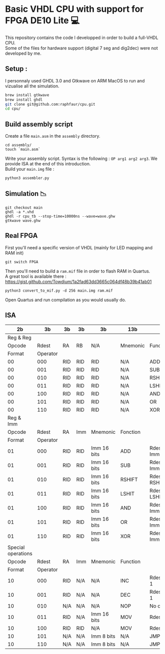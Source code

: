 

# Basic VHDL CPU with support for FPGA DE10 Lite 💻 </h2>

This repository contains the code I developped in order to build a full-VHDL CPU.  
Some of the files for hardware support (digital 7 seg and dig2dec) were not developed by me.

## Setup :
I personnaly used GHDL 3.0 and Gtkwave on ARM MacOS to run and vizualise all the simulation.
```bash
brew install gtkwave
brew install ghdl
git clone git@github.com:raphfaur/cpu.git
cd cpu/
```

## Build assembly script
Create a file `main.asm` in the `assembly` directory.
```
cd assembly/
touch `main.asm`
```
Write your assembly script. Syntax is the following : `OP arg1 arg2 arg3`. We provide ISA at the end of this introduction.  
Build your `main.img` file :
```
python3 assembler.py
```

## Simulation 📉

```
git checkout main
ghdl -a *.vhd
ghdl -r cpu_tb --stop-time=10000ns --wave=wave.ghw
gtkwave wave.ghw
```

## Real FPGA

First you'll need a specific version of VHDL (mainly for LED mapping and RAM init)
```
git switch FPGA
```
Then you'll need to build a `ram.mif` file in order to flash RAM in Quartus.  
A great tool is available there : https://gist.github.com/Towdium/1a2fad63dd3665c064df48b39b41ab01
```
python3 convert_to_mif.py -d 256 main.img ram.mif
```

Open Quartus and run compilation as you would usually do.

## ISA

| 2b                 | 3b        | 3b  | 3b  | 3b          | 13b      |                      |
| ------------------ | --------- | --- | --- | ----------- | -------- | -------------------- |
| Reg & Reg          |
| Opcode             | Rdest     | RA  | RB  | N/A         | Mnemonic | Function             |
| Format             | Operator  |     |     |             |          |                      |  |
| 00                 | 000       | RID | RID | RID         | N/A      | ADD                  | Rdest= RA + RB |
| 00                 | 001       | RID | RID | RID         | N/A      | SUB                  | Rdest= RA - RB |
| 00                 | 010       | RID | RID | RID         | N/A      | RSHIFT               | Rdest= RSHIFTRA(RB) |
| 00                 | 011       | RID | RID | RID         | N/A      | LSHIT                | Rdest= LSHIFTRA(RB) |
| 00                 | 100       | RID | RID | RID         | N/A      | AND                  | Rdest= RA AND RB |
| 00                 | 101       | RID | RID | RID         | N/A      | OR                   | Rdest= RA OR RB |
| 00                 | 110       | RID | RID | RID         | N/A      | XOR                  | Rdest= RB XOR RA |
| Reg & Imm          |
| Opcode             | Rdest     | RA  | Imm | Mnemonic    | Fonction |
| Format             | Operator  |     |     |             |          |                      |  |
| 01                 | 000       | RID | RID | Imm 16 bits | ADD      | Rdest= RA + Imm      |
| 01                 | 001       | RID | RID | Imm 16 bits | SUB      | Rdest= RA - Imm      |
| 01                 | 010       | RID | RID | Imm 16 bits | RSHIFT   | Rdest= RSHIFTRA(Imm) |
| 01                 | 011       | RID | RID | Imm 16 bits | LSHIT    | Rdest= LSHIFTRA(Imm) |
| 01                 | 100       | RID | RID | Imm 16 bits | AND      | Rdest= RA AND Imm    |
| 01                 | 101       | RID | RID | Imm 16 bits | OR       | Rdest= RA OR Imm     |
| 01                 | 110       | RID | RID | Imm 16 bits | XOR      | Rdest= RA XOR Imm    |
| Special operations |
| Opcode             | Rdest     | RA  | Imm | Mnemonic    | Function |
| Format             | Operator  |     |     |             |          |                      |
| 10                 | 000       | RID | N/A | N/A         | INC      | Rdest = Rdest + 1    |
| 10                 | 001       | RID | N/A | N/A         | DEC      | Rdest = Rdest - 1    |
| 10                 | 010       | N/A | N/A | N/A         | NOP      | No operation         |
| 10                 | 011       | RID | N/A | Imm 16 bits | MOV      | Rdest = Imm          |
| 10                 | 100       | RID | RID | N/A         | MOV      | Rdest = RA           |
| 10                 | 101       | N/A | N/A | Imm 8 bits  | N/A      | JMP                  | Jump to Imm |
| 10                 | 110       | N/A | N/A | Imm 8 bits  | N/A      | JMPZ                 | Jmp if zf = 0 |
